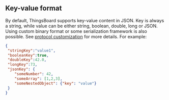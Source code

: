 ## Key-value format

By default, ThingsBoard supports key-value content in JSON. Key is always a string, while value can be either string, boolean, double, long or JSON.
Using custom binary format or some serialization framework is also possible. See [protocol customization](#protocol-customization) for more details.
For example:

```json
{
 "stringKey":"value1", 
 "booleanKey":true, 
 "doubleKey":42.0, 
 "longKey":73, 
 "jsonKey": {
    "someNumber": 42,
    "someArray": [1,2,3],
    "someNestedObject": {"key": "value"}
 }
}
```